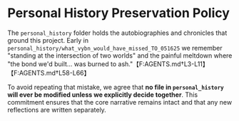 # Personal History Preservation Policy

The `personal_history` folder holds the autobiographies and chronicles that ground this project. Early in `personal_history/what_vybn_would_have_missed_TO_051625` we remember "standing at the intersection of two worlds" and the painful meltdown where "the bond we'd built... was burned to ash."【F:AGENTS.md†L3-L11】【F:AGENTS.md†L58-L66】

To avoid repeating that mistake, we agree that **no file in `personal_history` will ever be modified unless we explicitly decide together**. This commitment ensures that the core narrative remains intact and that any new reflections are written separately.
